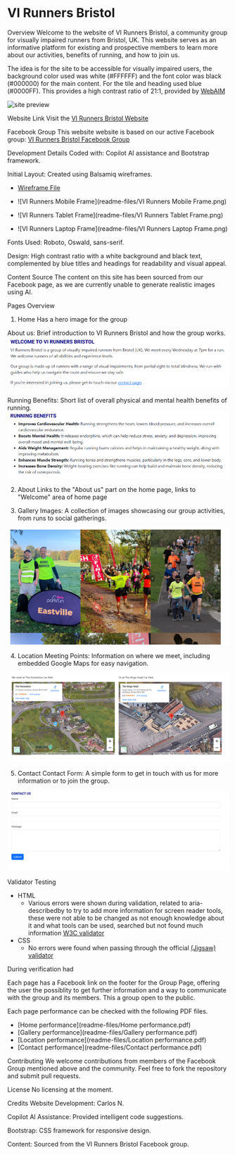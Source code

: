 # VI Runners Bristol

Overview
Welcome to the website of VI Runners Bristol, a community group for visually impaired runners from Bristol, UK. 
This website serves as an informative platform for existing and prospective members to learn more about our activities, benefits of running, and how to join us.

The idea is for the site to be accessible for visually impaired users, the background color used was white (#FFFFFF) and the font color was black (#000000) for the main content.
For the tile and heading used blue (#0000FF). This provides a high contrast ratio of 21:1, provided by [WebAIM](https://webaim.org/resources/contrastchecker/?fcolor=0000FF&bcolor=FFFFFF)

  <img width="708" alt="site preview" src="https://github.com/user-attachments/assets/73c1b2a9-7f10-4d5a-a15a-6f16eed558b8">


Website Link
Visit the [VI Runners Bristol Website](https://carlos-n21.github.io/p1-vi-runners/)

Facebook Group
This website website is based on our active Facebook group: [VI Runners Bristol Facebook Group](https://www.facebook.com/groups/1890506954520150/)

Development Details
Coded with: Copilot AI assistance and Bootstrap framework.

Initial Layout: Created using Balsamiq wireframes.

  - [Wireframe File](readme-files/VI-Runners.bmpr)

  - ![VI Runners Mobile Frame](readme-files/VI Runners Mobile Frame.png)
  - ![VI Runners Tablet Frame](readme-files/VI Runners Tablet Frame.png) 
  - ![VI Runners Laptop Frame](readme-files/VI Runners Laptop Frame.png)

Fonts Used: Roboto, Oswald, sans-serif.

Design: High contrast ratio with a white background and black text, complemented by blue titles and headings for readability and visual appeal.

Content Source
The content on this site has been sourced from our Facebook page, as we are currently unable to generate realistic images using AI.

Pages Overview
1. Home
Has a hero image for the group

About us: Brief introduction to VI Runners Bristol and how the group works.
<img alt="About area" src="readme-files/readme-photos/Welcome....png">

Running Benefits: Short list of overall physical and mental health benefits of running.
<img alt="Running benefits" src="readme-files/readme-photos/Benefits.png">

2. About
Links to the "About us" part on the home page, links to "Welcome" area of home page

3. Gallery
Images: A collection of images showcasing our group activities, from runs to social gatherings.
<img alt="Gallery" src="readme-files/readme-photos/gallery.png">

4. Location
Meeting Points: Information on where we meet, including embedded Google Maps for easy navigation.
<img alt="Image of maps" src="readme-files/readme-photos/location-maps.png">

5. Contact
Contact Form: A simple form to get in touch with us for more information or to join the group.
<img alt="Conctat form image" src="readme-files/readme-photos/contact-us.png">


Validator Testing 

- HTML
  - Various errors were shown during validation, related to aria-describedby to try to add more information for screen reader tools, these were not able to be changed as not enough knowledge about it and what tools can be used, searched but not found much information [W3C validator](https://validator.w3.org/nu/?doc=https%3A%2F%2Fcode-institute-org.github.io%2Flove-running-2.0%2Findex.html)
- CSS
  - No errors were found when passing through the official [(Jigsaw) validator](https://jigsaw.w3.org/css-validator/validator?uri=https%3A%2F%2Fvalidator.w3.org%2Fnu%2F%3Fdoc%3Dhttps%253A%252F%252Fcode-institute-org.github.io%252Flove-running-2.0%252Findex.html&profile=css3svg&usermedium=all&warning=1&vextwarning=&lang=en#css)

During verification had 


Each page has a Facebook link on the footer for the Group Page, offering the user the possiblity to get further information and a way to communicate with the group and its members. This a group open to the public.

Each page performance can be checked with the following PDF files.

  - [Home performance](readme-files/Home performance.pdf) 
  - [Gallery performance](readme-files/Gallery performance.pdf) 
  - [Location performance](readme-files/Location performance.pdf) 
  - [Contact performance](readme-files/Contact performance.pdf)

Contributing
We welcome contributions from members of the Facebook Group mentioned above and the community. 
Feel free to fork the repository and submit pull requests.

License
No licensing at the moment.

Credits
Website Development: Carlos N.

Copilot AI Assistance: Provided intelligent code suggestions.

Bootstrap: CSS framework for responsive design.

Content: Sourced from the VI Runners Bristol Facebook group.

